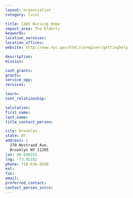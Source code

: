 ```yaml
---
layout: organization
category: local

title: CABS Nursing Home
impact_area: The Elderly
keywords: 
location_services: 
location_offices: 
website: http://www.nyc.gov/html/caregiver/gettinghelp

description: 
mission: 

cash_grants: 
grants: 
service_opp: 
services: 

learn: 
cont_relationship: 

salutation: 
first_name: 
last_name: 
title_contact_person: 

city: Brooklyn
state: NY
address: |
  270 Nostrand Ave.  
  Brooklyn NY 11205
lat: 40.690243
lng: -73.95182
phone: 718-638-0500
ext: 
fax: 
email: 
preferred_contact: 
contact_person_intro: 
---
```

